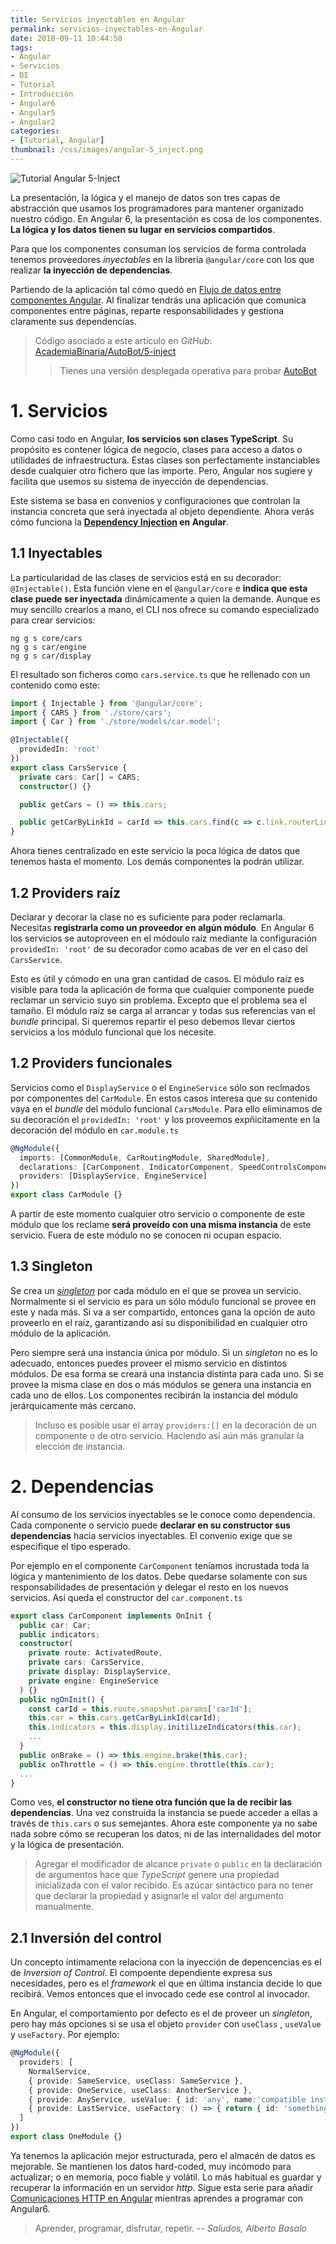```yaml
---
title: Servicios inyectables en Angular
permalink: servicios-inyectables-en-Angular
date: 2018-09-11 10:44:58
tags:  
- Angular
- Servicios
- DI
- Tutorial
- Introducción
- Angular6
- Angular5
- Angular2
categories:
- [Tutorial, Angular] 
thumbnail: /css/images/angular-5_inject.png
---
```


![Tutorial Angular 5-Inject](/images/tutorial-angular-5_inject.png)

La presentación, la lógica y el manejo de datos son tres capas de abstracción que usamos los programadores para mantener organizado nuestro código. En Angular 6, la presentación es cosa de los componentes. **La lógica y los datos tienen su lugar en servicios compartidos**.

Para que los componentes consuman los servicios de forma controlada tenemos proveedores _inyectables_ en la librería `@angular/core` con los que realizar **la inyección de dependencias**.

<!-- more -->

Partiendo de la aplicación tal cómo quedó en [Flujo de datos entre componentes Angular](../flujo-de-datos-entre-componentes-angular/). Al finalizar tendrás una aplicación que comunica componentes entre páginas, reparte responsabilidades y gestiona claramente sus dependencias.

> Código asociado a este artículo en _GitHub_: [AcademiaBinaria/AutoBot/5-inject](https://github.com/AcademiaBinaria/autobot/tree/5-inject/)
> > Tienes una versión desplegada operativa para probar [AutoBot](https://academiabinaria.github.io/autobot/) 

# 1. Servicios

Como casi todo en Angular, **los servicios son clases TypeScript**. Su propósito es contener lógica de negocio, clases para acceso a datos o utilidades de infraestructura. Estas clases son perfectamente instanciables desde cualquier otro fichero que las importe. Pero, Angular nos sugiere y facilita que usemos su sistema de inyección de dependencias.

Este sistema se basa en convenios y configuraciones que controlan la instancia concreta que será inyectada al objeto dependiente. Ahora verás cómo funciona la **[Dependency Injection](https://es.wikipedia.org/wiki/Inyecci%C3%B3n_de_dependencias) en Angular**.

## 1.1 Inyectables

La particularidad de las clases de servicios está en su decorador: `@Injectable()`. Esta función viene en el `@angular/core` e **indica que esta clase puede ser inyectada** dinámicamente a quien la demande. Aunque es muy sencillo crearlos a mano, el CLI nos ofrece su comando especializado para crear servicios:

```shell
ng g s core/cars
ng g s car/engine
ng g s car/display
```

El resultado son ficheros como `cars.service.ts` que he rellenado con un contenido como este:

```typescript
import { Injectable } from '@angular/core';
import { CARS } from './store/cars';
import { Car } from './store/models/car.model';

@Injectable({
  providedIn: 'root'
})
export class CarsService {
  private cars: Car[] = CARS;
  constructor() {}

  public getCars = () => this.cars;

  public getCarByLinkId = carId => this.cars.find(c => c.link.routerLink === carId);
}
```

Ahora tienes centralizado en este servicio la poca lógica de datos que tenemos hasta el momento. Los demás componentes la podrán utilizar.

## 1.2 Providers raíz

Declarar y decorar la clase no es suficiente para poder reclamarla. Necesitas **registrarla como un proveedor en algún módulo**.  En Angular 6 los servicios se autoproveen en el módoulo raíz mediante la configuración `providedIn: 'root'` de su decorador como acabas de ver en el caso del `CarsService`.

Esto es útil y cómodo en una gran cantidad de casos. El módulo raíz es visible para toda la aplicación de forma que cualquier componente puede reclamar un servicio suyo sin problema. Excepto que el problema sea el tamaño. El módulo raíz se carga al arrancar y todas sus referencias van el *bundle* principal. Si queremos repartir el peso debemos llevar ciertos servicios a los módulo funcional que los necesite. 

## 1.2 Providers funcionales

Servicios como el `DisplayService` o el `EngineService` sólo son reclmados por componentes del `CarModule`. En estos casos interesa que su contenido vaya en el *bundle* del módulo funcional `CarsModule`. Para ello eliminamos de su decoración el `providedIn: 'root'` y los proveemos expñicitamente en la decoración del módulo en `car.module.ts`


```typescript
@NgModule({
  imports: [CommonModule, CarRoutingModule, SharedModule],
  declarations: [CarComponent, IndicatorComponent, SpeedControlsComponent, BatteryRechargerComponent],
  providers: [DisplayService, EngineService]
})
export class CarModule {}
```

A partir de este momento cualquier otro servicio o componente de este módulo que los reclame **será proveído con una misma instancia** de este servicio. Fuera de este módulo no se conocen ni ocupan espacio. 

## 1.3 Singleton

Se crea un [*singleton*](https://es.wikipedia.org/wiki/Singleton) por cada módulo en el que se provea un servicio. Normalmente si el servicio es para un sólo módulo funcional se provee en este y nada más. Si va a ser compartido, entonces gana la opción de auto proveerlo en el raíz, garantizando así su disponibilidad en cualquier otro módulo de la aplicación.

Pero siempre será una instancia única por módulo. Si un *singleton* no es lo adecuado, entonces puedes proveer el mismo servicio en distintos módulos. De esa forma se creará una instancia distinta para cada uno. Si se provee la misma clase en dos o más módulos se genera una instancia en cada uno de ellos. Los componentes recibirán la instancia del módulo jerárquicamente más cercano.

> Incluso es posible usar el array `providers:[]` en la decoración de un componente o de otro servicio. Haciendo así aún más granular la elección de instancia. 


# 2. Dependencias

Al consumo de los servicios inyectables se le conoce como dependencia. Cada componente o servicio puede **declarar en su constructor sus dependencias** hacia servicios inyectables. El convenio exige que se especifique el tipo esperado. 

Por ejemplo en el componente `CarComponent` teníamos incrustada toda la lógica y mantenimiento de los datos. Debe quedarse solamente con sus responsabilidades de presentación y delegar el resto en los nuevos servicios. Así queda el constructor del `car.component.ts`

```typescript
export class CarComponent implements OnInit {
  public car: Car;
  public indicators;
  constructor(
    private route: ActivatedRoute,
    private cars: CarsService,
    private display: DisplayService,
    private engine: EngineService
  ) {}
  public ngOnInit() {
    const carId = this.route.snapshot.params['carId'];
    this.car = this.cars.getCarByLinkId(carId);
    this.indicators = this.display.initilizeIndicators(this.car);
    ...
  }
  public onBrake = () => this.engine.brake(this.car);
  public onThrottle = () => this.engine.throttle(this.car);
  ...
}
```

Como ves, **el constructor no tiene otra función que la de recibir las dependencias**. Una vez construida la instancia se puede acceder a ellas a través de `this.cars` o sus semejantes. Ahora este componente ya no sabe nada sobre cómo se recuperan los datos, ni de las internalidades del motor y la lógica de presentación.

> Agregar el modificador de alcance `private` o  `public` en la declaración de argumentos hace que *TypeScript* genere una propiedad inicializada con el valor recibido. Es azúcar sintáctico para no tener que declarar la propiedad y asignarle el valor del argumento manualmente.

## 2.1 Inversión del control

Un concepto íntimamente relaciona con la inyección de depencencias es el de *Inversion of Control*. El compoente dependiente expresa sus necesidades, pero es el *framework* el que en última instancia decide lo que recibirá. Vemos entonces que el invocado cede ese control al invocador.

En Angular, el comportamiento por defecto es el de proveer un *singleton*, pero hay más opciones si se usa el objeto `provider` con `useClass` , `useValue` y `useFactory`. Por ejemplo:

```typescript
@NgModule({
  providers: [
    NormalService, 
    { provide: SameService, useClass: SameService },
    { provide: OneService, useClass: AnotherService },
    { provide: AnyService, useValue: { id: 'any', name:'compatible instance' } },
    { provide: LastService, useFactory: () => { return { id: 'something', name:'at run time' }} },
  ]
})
export class OneModule {}
```


Ya tenemos la aplicación mejor estructurada, pero el almacén de datos es mejorable. Se mantienen los datos hard-coded, muy incómodo para actualizar; o en memoria, poco fiable y volátil. Lo más habitual es guardar y recuperar la información en un servidor *http*. Sigue esta serie para añadir [Comunicaciones HTTP en Angular](../comunicaciones-http-en-Angular/) mientras aprendes a programar con Angular6.

> Aprender, programar, disfrutar, repetir.
> -- <cite>Saludos, Alberto Basalo</cite>
